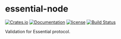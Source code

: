 # essential-node

[![Crates.io][crates-badge]][crates-url]
[![Documentation][docs-badge]][docs-url]
[![license][apache-badge]][apache-url]
[![Build Status][actions-badge]][actions-url]

[crates-badge]: https://img.shields.io/crates/v/essential-node.svg
[crates-url]: https://crates.io/crates/essential-node
[docs-badge]: https://docs.rs/essential-node/badge.svg
[docs-url]: https://docs.rs/essential-node
[apache-badge]: https://img.shields.io/badge/license-APACHE-blue.svg
[apache-url]: LICENSE
[actions-badge]: https://github.com/essential-contributions/essential-node/workflows/ci/badge.svg
[actions-url]: https://github.com/essential-contributions/essential-node/actions

Validation for Essential protocol.
